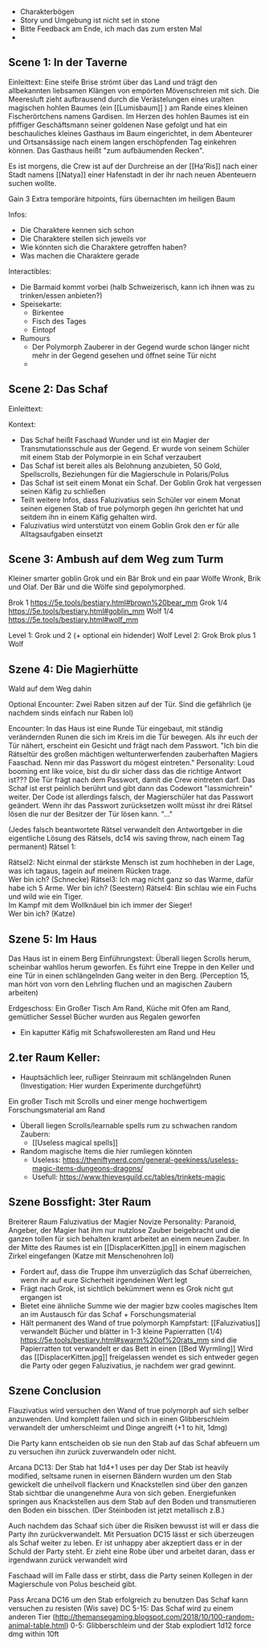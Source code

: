 
- Charakterbögen
- Story und Umgebung ist nicht set in stone
- Bitte Feedback am Ende, ich mach das zum ersten Mal
- 
## Scene 1: In der Taverne

Einleittext:
Eine steife Brise strömt über das Land und trägt den allbekannten liebsamen Klängen von empörten Mövenschreien mit sich. Die Meeresluft zieht aufbrausend durch die Verästelungen eines uralten magischen hohlen Baumes (ein [[Lumisbaum]] ) am Rande eines kleinen Fischerörtchens namens Gardisen. Im Herzen des hohlen Baumes ist ein pfiffiger Geschäftsmann seiner goldenen Nase gefolgt und hat ein beschauliches kleines Gasthaus im Baum eingerichtet, in dem Abenteurer und Ortsansässige nach einem langen erschöpfenden Tag einkehren können. Das Gasthaus heißt "zum aufbäumenden Recken".

Es ist morgens, die Crew ist auf der Durchreise an der [[Ha'Ris]] nach einer Stadt namens [[Natya]] einer Hafenstadt in der ihr nach neuen Abenteuern suchen wollte.

Gain 3 Extra temporäre hitpoints, fürs übernachten im heiligen Baum

Infos:
- Die Charaktere kennen sich schon
- Die Charaktere stellen sich jeweils vor
- Wie könnten sich die Charaktere getroffen haben?
- Was machen die Charaktere gerade

Interactibles:
- Die Barmaid kommt vorbei (halb Schweizerisch, kann ich ihnen was zu trinken/essen anbieten?)
- Speisekarte:
	- Birkentee
	- Fisch des Tages
	- Eintopf
- Rumours
	- Der Polymorph Zauberer in der Gegend wurde schon länger nicht mehr in der Gegend gesehen und öffnet seine Tür nicht
	- 


## Scene 2: Das Schaf

Einleittext:


Kontext:
- Das Schaf heißt Faschaad Wunder und ist ein Magier der Transmutationsschule aus der Gegend. Er wurde von seinem Schüler mit einem Stab der Polymorpie in ein Schaf verzaubert
- Das Schaf ist bereit alles als Belohnung anzubieten, 50 Gold, Spellscrolls, Beziehungen für die Magierschule in Polaris/Polus
- Das Schaf ist seit einem Monat ein Schaf. Der Goblin Grok hat vergessen seinen Käfig zu schließen
- Teilt weitere Infos, dass Faluzivatius sein Schüler vor einem Monat seinen eigenen Stab of true polymorph gegen ihn gerichtet hat und seitdem ihn in einem Käfig gehalten wird.
- Faluzivatius wird unterstützt von einem Goblin Grok den er für alle Alltagsaufgaben einsetzt


## Scene 3: Ambush auf dem Weg zum Turm

Kleiner smarter goblin Grok und ein Bär Brok und ein paar Wölfe Wronk, Brik und Olaf. Der Bär und die Wölfe sind gepolymorphed.

Brok 1 https://5e.tools/bestiary.html#brown%20bear_mm
Grok 1/4 https://5e.tools/bestiary.html#goblin_mm
Wolf 1/4 https://5e.tools/bestiary.html#wolf_mm

Level 1: Grok und 2 (+ optional ein hidender) Wolf
Level 2: Grok Brok plus 1 Wolf
## Szene 4: Die Magierhütte

Wald auf dem Weg dahin

Optional Encounter:
Zwei Raben sitzen auf der Tür. Sind die gefährlich (je nachdem sinds einfach nur Raben lol)


Encounter: 
In das Haus ist eine Runde Tür eingebaut, mit ständig verändernden Runen die sich im Kreis im die Tür bewegen. Als ihr euch der Tür nähert, erscheint ein Gesicht und frägt nach dem Passwort.
"Ich bin die Rätseltür des großen mächtigen weltunterwerfenden zauberhaften Magiers Faaschad. Nenn mir das Passwort du mögest eintreten."
Personality: Loud booming ent like voice, bist du dir sicher dass das die richtige Antwort ist???
Die Tür frägt nach dem Passwort, damit die Crew eintreten darf. Das Schaf ist erst peinlich berührt und gibt dann das Codewort "lassmichrein" weiter.
Der Code ist allerdings falsch, der Magierschüler hat das Passwort geändert. Wenn ihr das Passwort zurücksetzen wollt müsst ihr drei Rätsel lösen die nur der Besitzer der Tür lösen kann.
"..."

(Jedes falsch beantwortete Rätsel verwandelt den Antwortgeber in die eigentliche Lösung des Rätsels, dc14 wis saving throw, nach einem Tag permanent)
Rätsel 1:

Rätsel2:
Nicht einmal der stärkste Mensch ist zum hochheben in der Lage,  
was ich tagaus, tagein auf meinem Rücken trage.  
Wer bin ich? (Schnecke)
Rätsel3:
Ich mag nicht ganz so das Warme, dafür habe ich 5 Arme. Wer bin ich? (Seestern)
Rätsel4:
Bin schlau wie ein Fuchs und wild wie ein Tiger.  
Im Kampf mit dem Wollknäuel bin ich immer der Sieger!  
Wer bin ich? (Katze)

## Szene 5: Im Haus
Das Haus ist in einem Berg
Einführungstext:
Überall liegen Scrolls herum, scheinbar wahllos herum geworfen. Es führt eine Treppe in den Keller und eine Tür in einen schlängelnden Gang weiter in den Berg.
(Perception 15, man hört von vorn den Lehrling fluchen und an magischen Zaubern arbeiten)


Erdgeschoss:
Ein Großer Tisch Am Rand, Küche mit Ofen am Rand, gemütlicher Sessel
Bücher wurden aus Regalen geworfen
- Ein kaputter Käfig mit Schafswolleresten am Rand und Heu

## 2.ter Raum Keller:
- Hauptsächlich leer, rußiger Steinraum mit schlängelnden Runen (Investigation: Hier wurden Experimente durchgeführt)

 Ein großer Tisch mit Scrolls und einer menge hochwertigem Forschungsmaterial am Rand
- Überall liegen Scrolls/learnable spells rum zu schwachen random Zaubern:
	- [[Useless magical spells]]
- Random magische Items die hier rumliegen könnten
	- Useless: https://theniftynerd.com/general-geekiness/useless-magic-items-dungeons-dragons/
	- Usefull: https://www.thievesguild.cc/tables/trinkets-magic

## Szene Bossfight: 3ter Raum

Breiterer Raum
Faluzivatius der Magier Novize
Personality: Paranoid, Angeber, der Magier hat ihm nur nutzlose Zauber beigebracht und die ganzen tollen für sich behalten
kramt arbeitet an einem neuen Zauber.
In der Mitte des Raumes ist ein [[DisplacerKitten.jpg]] in einem magischen Zirkel eingefangen (Katze mit Menschenohren lol)

- Fordert auf, dass die Truppe ihm unverzüglich das Schaf überreichen, wenn ihr auf eure Sicherheit irgendeinen Wert legt
- Frägt nach Grok, ist sichtlich bekümmert wenn es Grok nicht gut ergangen ist
- Bietet eine ähnliche Summe wie der magier bzw cooles magisches Item an im Austausch für das Schaf + Forschungsmaterial
- Hält permanent des Wand of true polymorph
Kampfstart:
[[Faluzivatius]] verwandelt Bücher und blätter in 
1-3 kleine Papierratten (1/4) https://5e.tools/bestiary.html#swarm%20of%20rats_mm
sind die Papierratten tot verwandelt er das Bett in einen [[Bed Wyrmling]]
Wird das [[DisplacerKitten.jpg]] freigelassen wendet es sich entweder gegen die Party oder gegen Faluzivatius, je nachdem wer grad gewinnt.
## Szene Conclusion
Flauzivatius wird versuchen den Wand of true polymorph auf sich selber anzuwenden. Und komplett failen und sich in einen Glibberschleim verwandelt der umherschleimt und Dinge angreift (+1 to hit, 1dmg)

Die Party kann entscheiden ob sie nun den Stab auf das Schaf abfeuern um zu versuchen ihn zurück zuverwandeln oder nicht.

Arcana DC13:
Der Stab hat 1d4+1 uses per day
Der Stab ist heavily modified, seltsame runen in eisernen Bändern wurden um den Stab gewickelt die unheilvoll flackern und Knackstellen sind über den ganzen Stab sichtbar die unangenehme Aura von sich geben. Energiefunken springen aus Knackstellen aus dem Stab auf den Boden und transmutieren den Boden ein bisschen. (Der Steinboden ist jetzt metallisch z.B.)

Auch nachdem das Schaaf sich über die Risiken bewusst ist will er dass die Party ihn zurückverwandelt.
Mit Persuation DC15 lässt er sich überzeugen als Schaf weiter zu leben. Er ist unhappy aber akzeptiert dass er in der Schuld der Party steht. Er zieht eine Robe über und arbeitet daran, dass er irgendwann zurück verwandelt wird

Faschaad will im Falle dass er stirbt, dass die Party seinen Kollegen in der Magierschule von Polus bescheid gibt.

Pass Arcana DC16 um den Stab erfolgreich zu benutzen
Das Schaf kann versuchen zu resisten (Wis save)
DC 5-15: Das Schaf wird zu einem anderen Tier (http://themansegaming.blogspot.com/2018/10/100-random-animal-table.html)
0-5: Glibberschleim und der Stab explodiert 1d12 force dmg within 10ft